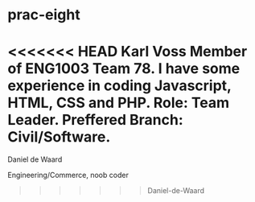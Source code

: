 # prac-eight

<<<<<<< HEAD
Karl Voss
Member of ENG1003 Team 78. I have some experience in coding Javascript, HTML, CSS and PHP.
Role: Team Leader.
Preffered Branch: Civil/Software.
=======
Daniel de Waard

Engineering/Commerce, noob coder
>>>>>>> Daniel-de-Waard
